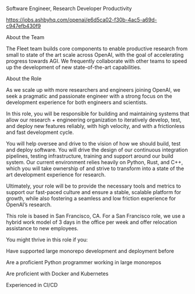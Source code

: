 Software Engineer, Research Developer Productivity

https://jobs.ashbyhq.com/openai/e6d5ca02-f30b-4ac5-a69d-c947efb430f9

About the Team

The Fleet team builds core components to enable productive research from small to state of the art scale across OpenAI, with the goal of accelerating progress towards AGI. We frequently collaborate with other teams to speed up the development of new state-of-the-art capabilities.

About the Role

As we scale up with more researchers and engineers joining OpenAI, we seek a pragmatic and passionate engineer with a strong focus on the development experience for both engineers and scientists.

In this role, you will be responsible for building and maintaining systems that allow our research + engineering organization to iteratively develop, test, and deploy new features reliably, with high velocity, and with a frictionless and fast development cycle.

You will help oversee and drive to the vision of how we should build, test and deploy software. You will drive the design of our continuous integration pipelines, testing infrastructure, training and support around our build system. Our current environment relies heavily on Python, Rust, and C++, which you will take ownership of and strive to transform into a state of the art development experience for research.

Ultimately, your role will be to provide the necessary tools and metrics to support our fast-paced culture and ensure a stable, scalable platform for growth, while also fostering a seamless and low friction experience for OpenAI’s research.

This role is based in San Francisco, CA. For a San Francisco role, we use a hybrid work model of 3 days in the office per week and offer relocation assistance to new employees.


You might thrive in this role if you:

Have supported large monorepo development and deployment before

Are a proficient Python programmer working in large monorepos

Are proficient with Docker and Kubernetes

Experienced in CI/CD

